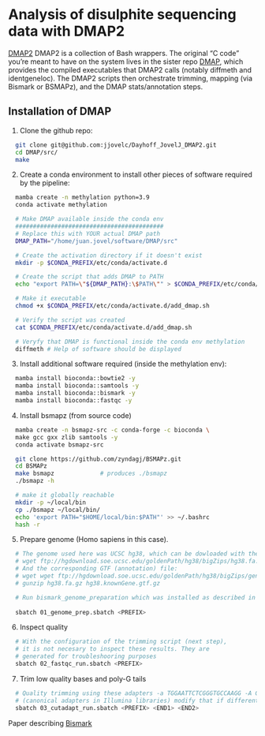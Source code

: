 # Analysis of disulphite sequencing data with DMAP2

[DMAP2](https://github.com/jjovelc/Dayhoff_JovelJ_DMAP2.git) DMAP2 is a collection of Bash wrappers. The original “C code” you’re meant to have on the system lives in the sister repo [DMAP](https://github.com/peterstockwell/DMAP), which provides the compiled executables that DMAP2 calls (notably diffmeth and identgeneloc). The DMAP2 scripts then orchestrate trimming, mapping (via Bismark or BSMAPz), and the DMAP stats/annotation steps.

## Installation of DMAP

1. Clone the github repo: 
```bash
  git clone git@github.com:jjovelc/Dayhoff_JovelJ_DMAP2.git
  cd DMAP/src/
  make
```

2. Create a conda environment to install other pieces of software required by the pipeline:
```bash
  mamba create -n methylation python=3.9
  conda activate methylation

  # Make DMAP available inside the conda env
  ##########################################
  # Replace this with YOUR actual DMAP path
  DMAP_PATH="/home/juan.jovel/software/DMAP/src"

  # Create the activation directory if it doesn't exist
  mkdir -p $CONDA_PREFIX/etc/conda/activate.d

  # Create the script that adds DMAP to PATH
  echo "export PATH=\"${DMAP_PATH}:\$PATH\"" > $CONDA_PREFIX/etc/conda/activate.d/add_dmap.sh

  # Make it executable
  chmod +x $CONDA_PREFIX/etc/conda/activate.d/add_dmap.sh

  # Verify the script was created
  cat $CONDA_PREFIX/etc/conda/activate.d/add_dmap.sh

  # Veryfy that DMAP is functional inside the conda env methylation
  diffmeth # Help of software should be displayed
```

3. Install additional software required (inside the methylation env):
```bash
  mamba install bioconda::bowtie2 -y
  mamba install bioconda::samtools -y
  mamba install bioconda::bismark -y
  mamba install bioconda::fastqc -y
```

4. Install bsmapz (from source code)
```bash
  mamba create -n bsmapz-src -c conda-forge -c bioconda \
  make gcc gxx zlib samtools -y
  conda activate bsmapz-src

  git clone https://github.com/zyndagj/BSMAPz.git
  cd BSMAPz
  make bsmapz             # produces ./bsmapz
  ./bsmapz -h

  # make it globally reachable
  mkdir -p ~/local/bin
  cp ./bsmapz ~/local/bin/
  echo 'export PATH="$HOME/local/bin:$PATH"' >> ~/.bashrc
  hash -r
```

5. Prepare genome (Homo sapiens in this case).
```bash
  # The genome used here was UCSC hg38, which can be dowloaded with the following command:
  # wget ftp://hgdownload.soe.ucsc.edu/goldenPath/hg38/bigZips/hg38.fa.gz
  # And the corresponding GTF (annotation) file:
  # wget wget ftp://hgdownload.soe.ucsc.edu/goldenPath/hg38/bigZips/genes/hg38.knownGene.gtf.gz
  # gunzip hg38.fa.gz hg38.knownGene.gtf.gz

  # Run bismark_genome_preparation which was installed as described in numeral 3.
  
  sbatch 01_genome_prep.sbatch <PREFIX>

```

6. Inspect quality

```bash
  # With the configuration of the trimming script (next step),
  # it is not necesary to inspect these results. They are
  # generated for troubleshooring purposes
  sbatch 02_fastqc_run.sbatch <PREFIX>
```

7. Trim low quality bases and poly-G tails
```bash
  # Quality trimming using these adapters -a TGGAATTCTCGGGTGCCAAGG -A GATCGTCGGACTGTAGAACTCTGAAC
  # (canonical adapters in Illumina libraries) modify that if different adapters used
  sbatch 03_cutadapt_run.sbatch <PREFIX> <END1> <END2>
```

Paper describing [Bismark](https://academic.oup.com/bioinformatics/article/27/11/1571/216956?login=true) 
